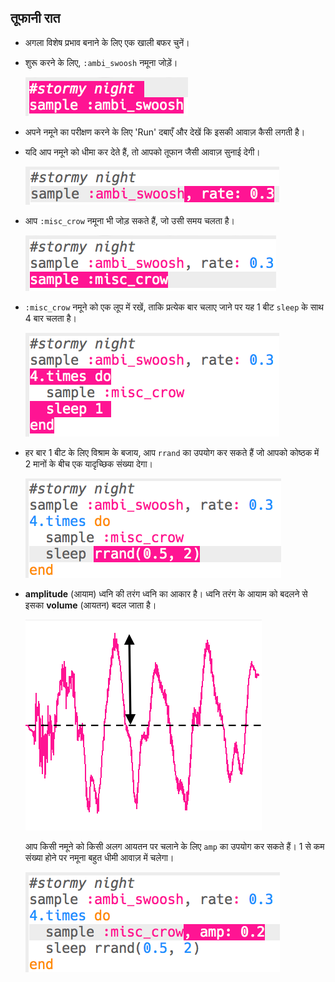 ## तूफानी रात

+ अगला विशेष प्रभाव बनाने के लिए एक खाली बफर चुनें।

+ शुरू करने के लिए, `:ambi_swoosh` नमूना जोड़ें।
    
    ![स्क्रीनशॉट](images/effects-storm-sample.png)

+ अपने नमूने का परीक्षण करने के लिए 'Run' दबाएँ और देखें कि इसकी आवाज़ कैसी लगती है।

+ यदि आप नमूने को धीमा कर देते हैं, तो आपको तूफान जैसी आवाज़ सुनाई देगी।
    
    ![स्क्रीनशॉट](images/effects-storm-rate.png)

+ आप `:misc_crow` नमूना भी जोड़ सकते हैं, जो उसी समय चलता है।
    
    ![स्क्रीनशॉट](images/effects-storm-crow.png)

+ `:misc_crow` नमूने को एक लूप में रखें, ताकि प्रत्येक बार चलाए जाने पर यह 1 बीट `sleep` के साथ 4 बार चलता है।
    
    ![स्क्रीनशॉट](images/effects-storm-crow-repeat.png)

+ हर बार 1 बीट के लिए विश्राम के बजाय, आप `rrand` का उपयोग कर सकते हैं जो आपको कोष्ठक में 2 मानों के बीच एक यादृच्छिक संख्या देगा।
    
    ![स्क्रीनशॉट](images/effects-storm-crow-rand.png)

+ **amplitude** (आयाम) ध्वनि की तरंग ध्वनि का आकार है। ध्वनि तरंग के आयाम को बदलने से इसका **volume** (आयतन) बदल जाता है।
    
    ![आयाम](images/effects-amplitude.png)
    
    आप किसी नमूने को किसी अलग आयतन पर चलाने के लिए `amp` का उपयोग कर सकते हैं। 1 से कम संख्या होने पर नमूना बहुत धीमी आवाज़ में चलेगा।
    
    ![स्क्रीनशॉट](images/effects-storm-crow-amp.png)